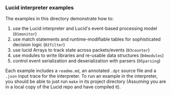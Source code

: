 ### Lucid interpreter examples

The examples in this directory demonstrate how to: 

1. use the Lucid interpreter and Lucid's event-based processing model  (`01monitor`)
2. use match statements and runtime-modifiable tables for sophisticated decision logic (`02filter`)
3. use lucid Arrays to track state across packets/events (`03counter`)
4. use modules to write libraries and re-usable data structures (`04modules`)
5. control event serialization and deserialization with parsers (`05parsing`)

Each example includes a `readme.md`, an annotated `.dpt` source file and a `.json` input trace for the interpreter. To run an example in the interpreter, you should be able to just run `make` in its project directory (Assuming you are in a local copy of the Lucid repo and have compiled it).